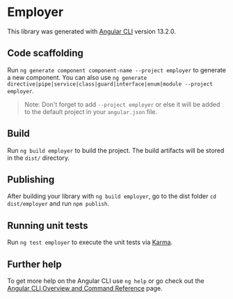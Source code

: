 # Employer

This library was generated with [Angular CLI](https://github.com/angular/angular-cli) version 13.2.0.

## Code scaffolding

Run `ng generate component component-name --project employer` to generate a new component. You can also use `ng generate directive|pipe|service|class|guard|interface|enum|module --project employer`.
> Note: Don't forget to add `--project employer` or else it will be added to the default project in your `angular.json` file. 

## Build

Run `ng build employer` to build the project. The build artifacts will be stored in the `dist/` directory.

## Publishing

After building your library with `ng build employer`, go to the dist folder `cd dist/employer` and run `npm publish`.

## Running unit tests

Run `ng test employer` to execute the unit tests via [Karma](https://karma-runner.github.io).

## Further help

To get more help on the Angular CLI use `ng help` or go check out the [Angular CLI Overview and Command Reference](https://angular.io/cli) page.
